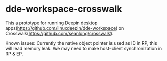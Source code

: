 dde-workspace-crosswalk
=======================
This a prototype for running Deepin desktop apps(https://github.com/linuxdeepin/dde-workspace) on Crosswalk(https://github.com/seanlong/crosswalk).

Known issues:
Currently the native object pointer is used as ID in RP, this will lead memory leak.
We may need to make host-client synchronization in RP & EP.
